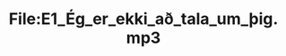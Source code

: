 ---
title: File:E1_Ég_er_ekki_að_tala_um_þig.mp3
recording of: Ég er ekki að tala um þig.
reading speed: slow
speaker: E
license: CC0
---